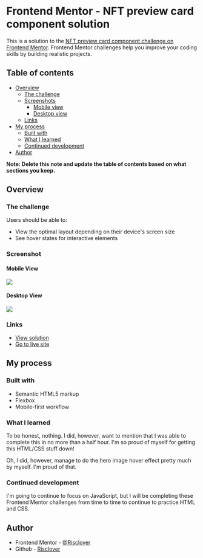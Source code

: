 # Frontend Mentor - NFT preview card component solution

This is a solution to the [NFT preview card component challenge on Frontend Mentor](https://www.frontendmentor.io/challenges/nft-preview-card-component-SbdUL_w0U). Frontend Mentor challenges help you improve your coding skills by building realistic projects. 

## Table of contents

- [Overview](#overview)
  - [The challenge](#the-challenge)
  - [Screenshots](#screenshot)
    - [Mobile view](#mobile-view)
    - [Desktop view](#desktop-view)
  - [Links](#links)
- [My process](#my-process)
  - [Built with](#built-with)
  - [What I learned](#what-i-learned)
  - [Continued development](#continued-development)
- [Author](#author)

**Note: Delete this note and update the table of contents based on what sections you keep.**

## Overview

### The challenge

Users should be able to:

- View the optimal layout depending on their device's screen size
- See hover states for interactive elements

### Screenshot

#### Mobile View
![](./images/mobile_screenshot )

#### Desktop View
![](./images/desktop_screenshot)

### Links

- [View solution](https://www.frontendmentor.io/profile/Risclover)
- [Go to live site](https://risclover.github.io/NFT-Preview-Card-Component)

## My process

### Built with

- Semantic HTML5 markup
- Flexbox
- Mobile-first workflow

### What I learned

To be honest, nothing. I did, however, want to mention that I was able to complete this in no more than a half hour. I'm so proud of myself for getting this HTML/CSS stuff down!

Oh, I did, however, manage to do the hero image hover effect pretty much by myself. I'm proud of that.

### Continued development

I'm going to continue to focus on JavaScript, but I will be completing these Frontend Mentor challenges from time to time to continue to practice HTML and CSS.

## Author

- Frontend Mentor - [@Risclover](https://www.frontendmentor.io/profile/Risclover)
- Github - [Risclover](https://www.github.com/Risclover)
